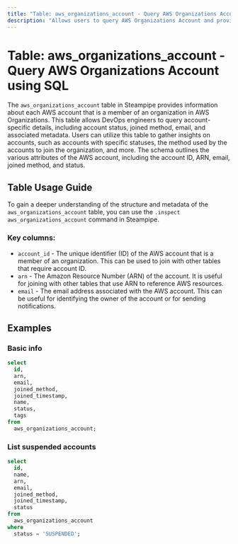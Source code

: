 ```yaml
---
title: "Table: aws_organizations_account - Query AWS Organizations Account using SQL"
description: "Allows users to query AWS Organizations Account and provides information about each AWS account that is a member of an organization in AWS Organizations."
---
```


# Table: aws_organizations_account - Query AWS Organizations Account using SQL

The `aws_organizations_account` table in Steampipe provides information about each AWS account that is a member of an organization in AWS Organizations. This table allows DevOps engineers to query account-specific details, including account status, joined method, email, and associated metadata. Users can utilize this table to gather insights on accounts, such as accounts with specific statuses, the method used by the accounts to join the organization, and more. The schema outlines the various attributes of the AWS account, including the account ID, ARN, email, joined method, and status.

## Table Usage Guide

To gain a deeper understanding of the structure and metadata of the `aws_organizations_account` table, you can use the `.inspect aws_organizations_account` command in Steampipe.

### Key columns:

- `account_id` - The unique identifier (ID) of the AWS account that is a member of an organization. This can be used to join with other tables that require account ID.
- `arn` - The Amazon Resource Number (ARN) of the account. It is useful for joining with other tables that use ARN to reference AWS resources.
- `email` - The email address associated with the AWS account. This can be useful for identifying the owner of the account or for sending notifications.

## Examples

### Basic info

```sql
select
  id,
  arn,
  email,
  joined_method,
  joined_timestamp,
  name,
  status,
  tags
from
  aws_organizations_account;
```

### List suspended accounts

```sql
select
  id,
  name,
  arn,
  email,
  joined_method,
  joined_timestamp,
  status
from
  aws_organizations_account
where
  status = 'SUSPENDED';
```
